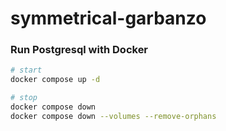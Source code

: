 # symmetrical-garbanzo

### Run Postgresql with Docker

```bash
# start
docker compose up -d

# stop
docker compose down
docker compose down --volumes --remove-orphans
```
